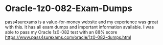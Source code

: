 # Oracle-1z0-082-Exam-Dumps
pass4surexams is a value-for-money website and my experience was great with this. It has all exam dumps and important information available. I was able to pass my Oracle 1z0-082 test with an 88% score https://www.pass4surexams.com/oracle/1z0-082-dumps.html
